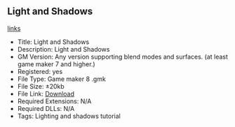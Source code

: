 
## Light and Shadows ##

[links](http://gmc.yoyogames.com/index.php?showtopic=572561)

* Title: Light and Shadows
* Description: Light and Shadows
* GM Version: Any version supporting blend modes and surfaces. (at least game maker 7 and higher.)
* Registered: yes
* File Type: Game maker 8 .gmk
* File Size: ±20kb
* File Link: [Download](puu.sh/27FoA)
* Required Extensions: N/A
* Required DLLs: N/A
* Tags: Lighting and shadows tutorial
